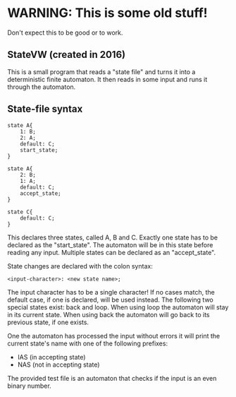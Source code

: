 # WARNING: This is some old stuff!
Don't expect this to be good or to work.

## StateVW (created in 2016)
This is a small program that reads a "state file" and turns it into a deterministic finite automaton.
It then reads in some input and runs it through the automaton.

## State-file syntax

    state A{
        1: B;
        2: A;
        default: C;
        start_state;
    }
    
    state A{
        2: B;
        1: A;
        default: C;
        accept_state;
    }
    
    state C{
        default: C;
    }

This declares three states, called A, B and C.
Exactly one state has to be declared as the "start_state".
The automaton will be in this state before reading any input.
Multiple states can be declared as an "accept_state".

State changes are declared with the colon syntax:

    <input-character>: <new state name>;

The input character has to be a single character!
If no cases match, the default case, if one is declared, will be used instead.
The following two special states exist: back and loop.
When using loop the automaton will stay in its current state.
When using back the automaton will go back to its previous state, if one exists.

One the automaton has processed the input without errors it will print the current state's name with one of the following prefixes:
- IAS (in accepting state)
- NAS (not in accepting state)

The provided test file is an automaton that checks if the input is an even binary number.